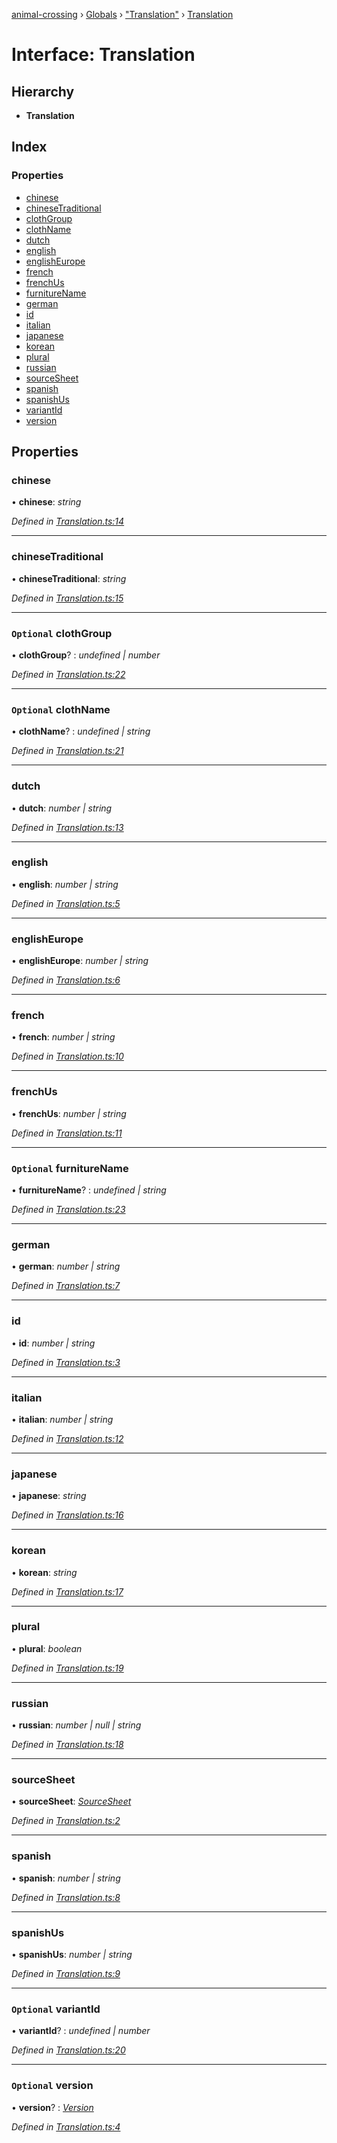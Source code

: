 [animal-crossing](../README.md) › [Globals](../globals.md) › ["Translation"](../modules/_translation_.md) › [Translation](_translation_.translation.md)

# Interface: Translation

## Hierarchy

* **Translation**

## Index

### Properties

* [chinese](_translation_.translation.md#chinese)
* [chineseTraditional](_translation_.translation.md#chinesetraditional)
* [clothGroup](_translation_.translation.md#optional-clothgroup)
* [clothName](_translation_.translation.md#optional-clothname)
* [dutch](_translation_.translation.md#dutch)
* [english](_translation_.translation.md#english)
* [englishEurope](_translation_.translation.md#englisheurope)
* [french](_translation_.translation.md#french)
* [frenchUs](_translation_.translation.md#frenchus)
* [furnitureName](_translation_.translation.md#optional-furniturename)
* [german](_translation_.translation.md#german)
* [id](_translation_.translation.md#id)
* [italian](_translation_.translation.md#italian)
* [japanese](_translation_.translation.md#japanese)
* [korean](_translation_.translation.md#korean)
* [plural](_translation_.translation.md#plural)
* [russian](_translation_.translation.md#russian)
* [sourceSheet](_translation_.translation.md#sourcesheet)
* [spanish](_translation_.translation.md#spanish)
* [spanishUs](_translation_.translation.md#spanishus)
* [variantId](_translation_.translation.md#optional-variantid)
* [version](_translation_.translation.md#optional-version)

## Properties

###  chinese

• **chinese**: *string*

*Defined in [Translation.ts:14](https://github.com/Norviah/animal-crossing/blob/2c80bbc/module/types/Translation.ts#L14)*

___

###  chineseTraditional

• **chineseTraditional**: *string*

*Defined in [Translation.ts:15](https://github.com/Norviah/animal-crossing/blob/2c80bbc/module/types/Translation.ts#L15)*

___

### `Optional` clothGroup

• **clothGroup**? : *undefined | number*

*Defined in [Translation.ts:22](https://github.com/Norviah/animal-crossing/blob/2c80bbc/module/types/Translation.ts#L22)*

___

### `Optional` clothName

• **clothName**? : *undefined | string*

*Defined in [Translation.ts:21](https://github.com/Norviah/animal-crossing/blob/2c80bbc/module/types/Translation.ts#L21)*

___

###  dutch

• **dutch**: *number | string*

*Defined in [Translation.ts:13](https://github.com/Norviah/animal-crossing/blob/2c80bbc/module/types/Translation.ts#L13)*

___

###  english

• **english**: *number | string*

*Defined in [Translation.ts:5](https://github.com/Norviah/animal-crossing/blob/2c80bbc/module/types/Translation.ts#L5)*

___

###  englishEurope

• **englishEurope**: *number | string*

*Defined in [Translation.ts:6](https://github.com/Norviah/animal-crossing/blob/2c80bbc/module/types/Translation.ts#L6)*

___

###  french

• **french**: *number | string*

*Defined in [Translation.ts:10](https://github.com/Norviah/animal-crossing/blob/2c80bbc/module/types/Translation.ts#L10)*

___

###  frenchUs

• **frenchUs**: *number | string*

*Defined in [Translation.ts:11](https://github.com/Norviah/animal-crossing/blob/2c80bbc/module/types/Translation.ts#L11)*

___

### `Optional` furnitureName

• **furnitureName**? : *undefined | string*

*Defined in [Translation.ts:23](https://github.com/Norviah/animal-crossing/blob/2c80bbc/module/types/Translation.ts#L23)*

___

###  german

• **german**: *number | string*

*Defined in [Translation.ts:7](https://github.com/Norviah/animal-crossing/blob/2c80bbc/module/types/Translation.ts#L7)*

___

###  id

• **id**: *number | string*

*Defined in [Translation.ts:3](https://github.com/Norviah/animal-crossing/blob/2c80bbc/module/types/Translation.ts#L3)*

___

###  italian

• **italian**: *number | string*

*Defined in [Translation.ts:12](https://github.com/Norviah/animal-crossing/blob/2c80bbc/module/types/Translation.ts#L12)*

___

###  japanese

• **japanese**: *string*

*Defined in [Translation.ts:16](https://github.com/Norviah/animal-crossing/blob/2c80bbc/module/types/Translation.ts#L16)*

___

###  korean

• **korean**: *string*

*Defined in [Translation.ts:17](https://github.com/Norviah/animal-crossing/blob/2c80bbc/module/types/Translation.ts#L17)*

___

###  plural

• **plural**: *boolean*

*Defined in [Translation.ts:19](https://github.com/Norviah/animal-crossing/blob/2c80bbc/module/types/Translation.ts#L19)*

___

###  russian

• **russian**: *number | null | string*

*Defined in [Translation.ts:18](https://github.com/Norviah/animal-crossing/blob/2c80bbc/module/types/Translation.ts#L18)*

___

###  sourceSheet

• **sourceSheet**: *[SourceSheet](../enums/_translation_.sourcesheet.md)*

*Defined in [Translation.ts:2](https://github.com/Norviah/animal-crossing/blob/2c80bbc/module/types/Translation.ts#L2)*

___

###  spanish

• **spanish**: *number | string*

*Defined in [Translation.ts:8](https://github.com/Norviah/animal-crossing/blob/2c80bbc/module/types/Translation.ts#L8)*

___

###  spanishUs

• **spanishUs**: *number | string*

*Defined in [Translation.ts:9](https://github.com/Norviah/animal-crossing/blob/2c80bbc/module/types/Translation.ts#L9)*

___

### `Optional` variantId

• **variantId**? : *undefined | number*

*Defined in [Translation.ts:20](https://github.com/Norviah/animal-crossing/blob/2c80bbc/module/types/Translation.ts#L20)*

___

### `Optional` version

• **version**? : *[Version](../enums/_translation_.version.md)*

*Defined in [Translation.ts:4](https://github.com/Norviah/animal-crossing/blob/2c80bbc/module/types/Translation.ts#L4)*
